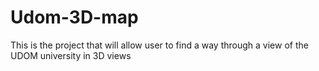 # Udom-3D-map
This is the project that will allow user to find a way through a view of the UDOM university in 3D views
